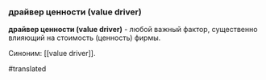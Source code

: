 ### драйвер ценности (value driver)

**драйвер ценности (value driver)** - любой важный фактор, существенно влияющий на стоимость (ценность) фирмы.

Синоним: [[value driver]].

#translated
